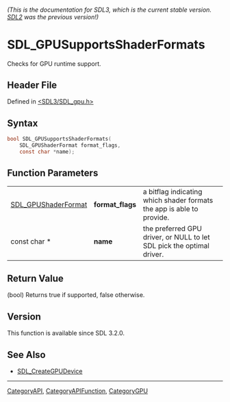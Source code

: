 ###### (This is the documentation for SDL3, which is the current stable version. [SDL2](https://wiki.libsdl.org/SDL2/) was the previous version!)
# SDL_GPUSupportsShaderFormats

Checks for GPU runtime support.

## Header File

Defined in [<SDL3/SDL_gpu.h>](https://github.com/libsdl-org/SDL/blob/main/include/SDL3/SDL_gpu.h)

## Syntax

```c
bool SDL_GPUSupportsShaderFormats(
    SDL_GPUShaderFormat format_flags,
    const char *name);
```

## Function Parameters

|                                            |                  |                                                                       |
| ------------------------------------------ | ---------------- | --------------------------------------------------------------------- |
| [SDL_GPUShaderFormat](SDL_GPUShaderFormat) | **format_flags** | a bitflag indicating which shader formats the app is able to provide. |
| const char *                               | **name**         | the preferred GPU driver, or NULL to let SDL pick the optimal driver. |

## Return Value

(bool) Returns true if supported, false otherwise.

## Version

This function is available since SDL 3.2.0.

## See Also

- [SDL_CreateGPUDevice](SDL_CreateGPUDevice)

----
[CategoryAPI](CategoryAPI), [CategoryAPIFunction](CategoryAPIFunction), [CategoryGPU](CategoryGPU)

